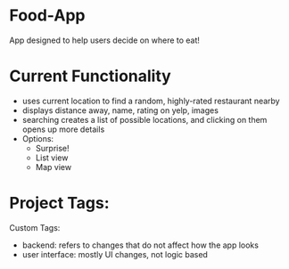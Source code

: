 # Food-App
App designed to help users decide on where to eat!

# Current Functionality
- uses current location to find a random, highly-rated restaurant nearby
- displays distance away, name, rating on yelp, images
- searching creates a list of possible locations, and clicking on them opens up more details
- Options:
  - Surprise!
  - List view
  - Map view

# Project Tags:

Custom Tags:
 - backend: refers to changes that do not affect how the app looks
 - user interface: mostly UI changes, not logic based
